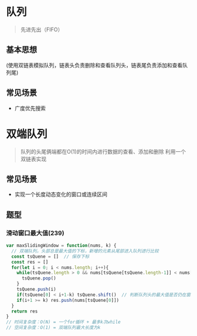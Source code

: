# 队列

> 先进先出（FIFO）

## 基本思想

(使用双链表模拟队列，链表头负责删除和查看队列头，链表尾负责添加和查看队列尾)

## 常见场景

* 广度优先搜索

# 双端队列

> 队列的头尾俩端都在O(1)的时间内进行数据的查看、添加和删除
> 利用一个双链表实现

## 常见场景

* 实现一个长度动态变化的窗口或连续区间

## 题型

### 滑动窗口最大值(239)

```javascript
var maxSlidingWindow = function(nums, k) {
  // 双端队列，头部总是最大值的下标，新增的元素从尾部进入队列进行比较
  const tsQuene = []  // 保存下标
  const res = []
  for(let i = 0; i < nums.length; i++){
    while(tsQuene.length > 0 && nums[tsQuene[tsQuene.length-1]] < nums[i]){
      tsQuene.pop()
    }
    tsQuene.push(i)
    if(tsQuene[0] < i+1-k) tsQuene.shift()  // 判断队列头的最大值是否仍在窗口内
    if(i+1 >= k) res.push(nums[tsQuene[0]])
  }
  return res
}
// 时间复杂度：O(N) = 一个for循环 + 最多k次while
// 空间复杂度：O(1) = 双端队列最大长度为k
```
